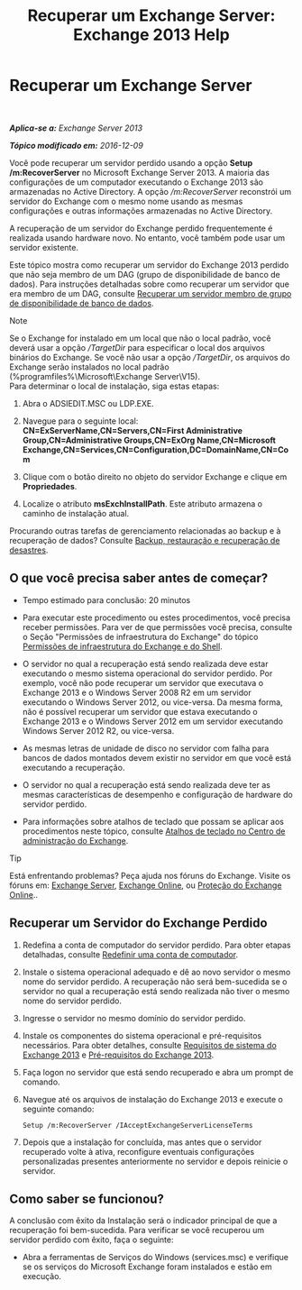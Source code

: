 ﻿---
title: 'Recuperar um Exchange Server: Exchange 2013 Help'
TOCTitle: Recuperar um Exchange Server
ms:assetid: 46e9a1cf-b64c-43c3-a898-6171176da761
ms:mtpsurl: https://technet.microsoft.com/pt-br/library/Dd876880(v=EXCHG.150)
ms:contentKeyID: 50485514
ms.date: 05/22/2018
mtps_version: v=EXCHG.150
ms.translationtype: MT
---

# Recuperar um Exchange Server

 

_**Aplica-se a:** Exchange Server 2013_

_**Tópico modificado em:** 2016-12-09_

Você pode recuperar um servidor perdido usando a opção **Setup /m:RecoverServer** no Microsoft Exchange Server 2013. A maioria das configurações de um computador executando o Exchange 2013 são armazenadas no Active Directory. A opção */m:RecoverServer* reconstrói um servidor do Exchange com o mesmo nome usando as mesmas configurações e outras informações armazenadas no Active Directory.

A recuperação de um servidor do Exchange perdido frequentemente é realizada usando hardware novo. No entanto, você também pode usar um servidor existente.

Este tópico mostra como recuperar um servidor do Exchange 2013 perdido que não seja membro de um DAG (grupo de disponibilidade de banco de dados). Para instruções detalhadas sobre como recuperar um servidor que era membro de um DAG, consulte [Recuperar um servidor membro de grupo de disponibilidade de banco de dados](recover-a-database-availability-group-member-server-exchange-2013-help.md).


> [!NOTE]
> Se o Exchange for instalado em um local que não o local padrão, você deverá usar a opção <EM>/TargetDir</EM> para especificar o local dos arquivos binários do Exchange. Se você não usar a opção <EM>/TargetDir</EM>, os arquivos do Exchange serão instalados no local padrão (%programfiles%\Microsoft\Exchange Server\V15).<BR>Para determinar o local de instalação, siga estas etapas: 
> <OL>
> <LI>
> <P>Abra o ADSIEDIT.MSC ou LDP.EXE.</P>
> <LI>
> <P>Navegue para o seguinte local: <STRONG>CN=ExServerName,CN=Servers,CN=First Administrative Group,CN=Administrative Groups,CN=ExOrg Name,CN=Microsoft Exchange,CN=Services,CN=Configuration,DC=DomainName,CN=Com</STRONG></P>
> <LI>
> <P>Clique com o botão direito no objeto do servidor Exchange e clique em <STRONG>Propriedades</STRONG>.</P>
> <LI>
> <P>Localize o atributo <STRONG>msExchInstallPath</STRONG>. Este atributo armazena o caminho de instalação atual.</P></LI></OL>



Procurando outras tarefas de gerenciamento relacionadas ao backup e à recuperação de dados? Consulte [Backup, restauração e recuperação de desastres](backup-restore-and-disaster-recovery-exchange-2013-help.md).

## O que você precisa saber antes de começar?

  - Tempo estimado para conclusão: 20 minutos

  - Para executar este procedimento ou estes procedimentos, você precisa receber permissões. Para ver de que permissões você precisa, consulte o Seção "Permissões de infraestrutura do Exchange" do tópico [Permissões de infraestrutura do Exchange e do Shell](exchange-and-shell-infrastructure-permissions-exchange-2013-help.md).

  - O servidor no qual a recuperação está sendo realizada deve estar executando o mesmo sistema operacional do servidor perdido. Por exemplo, você não pode recuperar um servidor que executava o Exchange 2013 e o Windows Server 2008 R2 em um servidor executando o Windows Server 2012, ou vice-versa. Da mesma forma, não é possível recuperar um servidor que estava executando o Exchange 2013 e o Windows Server 2012 em um servidor executando Windows Server 2012 R2, ou vice-versa.

  - As mesmas letras de unidade de disco no servidor com falha para bancos de dados montados devem existir no servidor em que você está executando a recuperação.

  - O servidor no qual a recuperação está sendo realizada deve ter as mesmas características de desempenho e configuração de hardware do servidor perdido.

  - Para informações sobre atalhos de teclado que possam se aplicar aos procedimentos neste tópico, consulte [Atalhos de teclado no Centro de administração do Exchange](keyboard-shortcuts-in-the-exchange-admin-center-exchange-online-protection-help.md).


> [!TIP]
> Está enfrentando problemas? Peça ajuda nos fóruns do Exchange. Visite os fóruns em: <A href="https://go.microsoft.com/fwlink/p/?linkid=60612">Exchange Server</A>, <A href="https://go.microsoft.com/fwlink/p/?linkid=267542">Exchange Online</A>, ou <A href="https://go.microsoft.com/fwlink/p/?linkid=285351">Proteção do Exchange Online</A>..



## Recuperar um Servidor do Exchange Perdido

1.  Redefina a conta de computador do servidor perdido. Para obter etapas detalhadas, consulte [Redefinir uma conta de computador](https://go.microsoft.com/fwlink/p/?linkid=165388).

2.  Instale o sistema operacional adequado e dê ao novo servidor o mesmo nome do servidor perdido. A recuperação não será bem-sucedida se o servidor no qual a recuperação está sendo realizada não tiver o mesmo nome do servidor perdido.

3.  Ingresse o servidor no mesmo domínio do servidor perdido.

4.  Instale os componentes do sistema operacional e pré-requisitos necessários. Para obter detalhes, consulte [Requisitos de sistema do Exchange 2013](exchange-2013-system-requirements-exchange-2013-help.md) e [Pré-requisitos do Exchange 2013](exchange-2013-prerequisites-exchange-2013-help.md).

5.  Faça logon no servidor que está sendo recuperado e abra um prompt de comando.

6.  Navegue até os arquivos de instalação do Exchange 2013 e execute o seguinte comando:
    
        Setup /m:RecoverServer /IAcceptExchangeServerLicenseTerms

7.  Depois que a instalação for concluída, mas antes que o servidor recuperado volte à ativa, reconfigure eventuais configurações personalizadas presentes anteriormente no servidor e depois reinicie o servidor.

## Como saber se funcionou?

A conclusão com êxito da Instalação será o indicador principal de que a recuperação foi bem-sucedida. Para verificar se você recuperou um servidor perdido com êxito, faça o seguinte:

  - Abra a ferramentas de Serviços do Windows (services.msc) e verifique se os serviços do Microsoft Exchange foram instalados e estão em execução.

